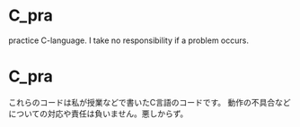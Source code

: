 # C_pra
practice C-language. 
I take no responsibility if a problem occurs.

# C_pra
これらのコードは私が授業などで書いたC言語のコードです。
動作の不具合などについての対応や責任は負いません。悪しからず。
